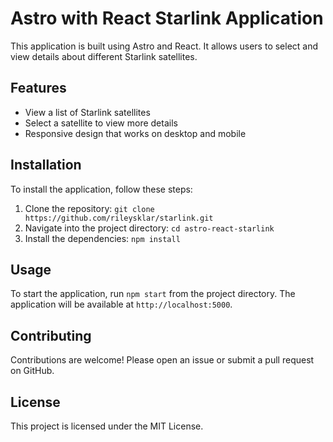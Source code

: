 # Astro with React Starlink Application

This application is built using Astro and React. It allows users to select and view details about different Starlink satellites.

## Features

- View a list of Starlink satellites
- Select a satellite to view more details
- Responsive design that works on desktop and mobile

## Installation

To install the application, follow these steps:

1. Clone the repository: `git clone https://github.com/rileysklar/starlink.git`
2. Navigate into the project directory: `cd astro-react-starlink`
3. Install the dependencies: `npm install`

## Usage

To start the application, run `npm start` from the project directory. The application will be available at `http://localhost:5000`.

## Contributing

Contributions are welcome! Please open an issue or submit a pull request on GitHub.

## License

This project is licensed under the MIT License.
